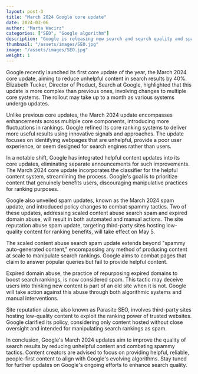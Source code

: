 ```yaml
---
layout: post-3
title: "March 2024 Google core update"
date: 2024-03-06
author: "Marta Wacirz"
categories: ["SEO", "Google algorithm"]
description: "Google is releasing new search and search quality and spam updates. See how this might affect your website visibility"
thumbnail: "/assets/images/SEO.jpg"
image: "/assets/images/SEO.jpg"
weight: 1
---
```

Google recently launched its first core update of the year, the March 2024 core update, aiming to reduce unhelpful content in search results by 40%. Elizabeth Tucker, Director of Product, Search at Google, highlighted that this update is more complex than previous ones, involving changes to multiple core systems. The rollout may take up to a month as various systems undergo updates.

Unlike previous core updates, the March 2024 update encompasses enhancements across multiple core components, introducing more fluctuations in rankings. Google refined its core ranking systems to deliver more useful results using innovative signals and approaches. The update focuses on identifying webpages that are unhelpful, provide a poor user experience, or seem designed for search engines rather than users.

In a notable shift, Google has integrated helpful content updates into its core updates, eliminating separate announcements for such improvements. The March 2024 core update incorporates the classifier for the helpful content system, streamlining the process. Google's goal is to prioritize content that genuinely benefits users, discouraging manipulative practices for ranking purposes.

Google also unveiled spam updates, known as the March 2024 spam update, and introduced policy changes to combat spammy tactics. Two of these updates, addressing scaled content abuse search spam and expired domain abuse, will result in both automated and manual actions. The site reputation abuse spam update, targeting third-party sites hosting low-quality content for ranking benefits, will take effect on May 5.

The scaled content abuse search spam update extends beyond "spammy auto-generated content," encompassing any method of producing content at scale to manipulate search rankings. Google aims to combat pages that claim to answer popular queries but fail to provide helpful content.

Expired domain abuse, the practice of repurposing expired domains to boost search rankings, is now considered spam. This tactic may deceive users into thinking new content is part of an old site when it is not. Google will take action against this abuse through both algorithmic systems and manual interventions.

Site reputation abuse, also known as Parasite SEO, involves third-party sites hosting low-quality content to exploit the ranking power of trusted websites. Google clarified its policy, considering only content hosted without close oversight and intended for manipulating search rankings as spam.

In conclusion, Google's March 2024 updates aim to improve the quality of search results by reducing unhelpful content and combating spammy tactics. Content creators are advised to focus on providing helpful, reliable, people-first content to align with Google's evolving algorithms. Stay tuned for further updates on Google's ongoing efforts to enhance search quality.
